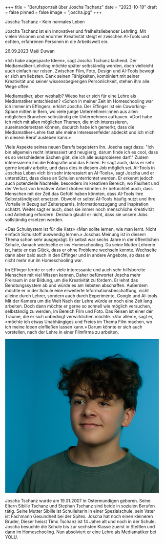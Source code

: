 +++
title = "Berufsportrait über Joscha Tschanz"
date = "2023-10-19"
draft = false
pinned = false
image = "joscha.jpg"
+++


Joscha Tschanz – Kein normales Leben

Joscha Tschanz ist ein innovativer und freiheitsliebender Lehrling. Mit vielen Visionen und enormer Kreativität steigt er zwischen AI-Tools und echten, erfahrenen Personen in die Arbeitswelt ein.

26.09.2023 Maël Duwan

«Ich habe abgespacte Ideen», sagt Joscha Tschanz lachend. Der Mediamatiker-Lehrling möchte später selbständig werden, doch vielleicht auch einfach nur reisen. Zwischen Film, Foto, Design und AI-Tools bewegt er sich am liebsten. Dank seinen Fähigkeiten, kombiniert mit seiner Kreativität und seiner wissensbegierigen Persönlichkeit, stehen ihm alle Wege offen. 

Mediamatiker, aber weshalb?
Wieso hat er sich für eine Lehre als Mediamatiker entschieden? «Schon in meiner Zeit im Homeschooling war ich immer im Effinger», erklärt Joscha. Der Effinger ist ein Coworking-Space mitten in Bern, wo viele junge Unternehmer:innen aus allen möglichen Branchen selbständig ein Unternehmen aufbauen. «Dort habe ich mich mit allen möglichen Themen, die mich interessieren, auseinandersetzen können, dadurch habe ich gemerkt, dass die Mediamatiker-Lehre fast alle meine Interessenfelder abdeckt und ich mich in diesem Beruf ausleben kann.» 

Viele Aspekte seines neuen Berufs begeistern ihn. Joscha sagt dazu: "Ich bin allgemein recht interessiert und neugierig, darum finde ich es cool, dass es so verschiedene Sachen gibt, die ich alle ausprobieren darf." Zudem interessieren ihn die Fotografie und das Filmen. Er sagt auch, dass er sehr gerne kreativ arbeite, und dass dies in diesem Job möglich sei. 
AI-Tools in Joschas Leben
«Ich bin sehr interessiert an AI-Tools», sagt Joscha und er unterstützt, dass diese an Schulen unterrichtet werden. Er erkennt jedoch auch potenzielle Nachteile, besonders im kreativen Bereich, wo Faulheit und der Verlust von kreativer Arbeit drohen könnten. Er befürchtet auch, dass Menschen mit der Zeit das Gefühl haben könnten, dass AI-Tools ihre Selbstständigkeit ersetzen. Obwohl er selbst AI-Tools häufig nutzt und ihre Vorteile in Bezug auf Zeitersparnis, Informationszugang und Inspiration schätzt. Weiter sagt er auch, dass sie immer noch menschliche Kreativität und Anleitung erfordern. Deshalb glaubt er nicht, dass sie unsere Jobs vollständig ersetzen werden. 

«Das Schulsystem ist für die Katz»
«Man sollte lernen, wie man lernt. Nicht einfach Schulstoff auswendig lernen.» Joschas Meinung ist in diesem Thema schon sehr ausgeprägt. Er selbst war sechs Jahre in der öffentlichen Schule, danach wechselte er ins Homeschooling. Da seine Mutter Lehrerin ist, hatte er das Glück, dass er ohne Probleme wechseln konnte. Wechselte dann aber bald auch in den Effinger und in andere Angebote, so dass er nicht mehr nur im Homeschooling war. 

Im Effinger lernte er sehr viele interessante und auch sehr hilfsbereite Menschen mit viel Wissen kennen. Daher befürwortet Joscha mehr Freiraum in der Bildung, um die Kreativität zu fördern. Er lehnt das Benotungssystem ab und würde es am liebsten abschaffen. Außerdem möchte er in der Schule eine erweiterte Informationsbeschaffung, nicht alleine durch Lehrer, sondern auch durch Experimente, Google und AI-tools.
Mit der Kamera um die Welt
Nach der Lehre würde er noch eine Zeit lang arbeiten. Doch dann möchte er gerne so schnell wie möglich versuchen, selbständig zu werden, im Bereich Film und Foto. Das Reisen ist einer der Träume, die er sich unbedingt verwirklichen möchte. «Vor allem», sagt er, «möchte ich etwas Unabhängiges und Freies im Thema Film machen, wo ich meine Ideen einfließen lassen kann.» Darum könnte er sich auch vorstellen, nach der Lehre in einer Filmfirma zu arbeiten.

![](joscha.jpg)

Joscha Tschanz wurde am 19.01.2007 in Ostermundigen geboren. Seine Eltern Sibille Tschanz und Stephan Tschanz sind beide in sozialen Berufen tätig. Seine Mutter Sibille ist Schulleiterin in einer Spezialschule, sein Vater ist Fachmann Gesundheit bei der Spitex. Joscha hat noch einen kleineren Bruder, Dieser heisst Timo Tschanz ist 14 Jahre alt und noch in der Schule. Joscha besuchte die Schule bis zur sechsten Klasse zuerst in Stettlen und dann im Homeschooling. Nun absolviert er eine Lehre als Mediamatiker bei YOLU.